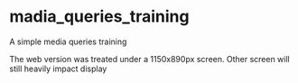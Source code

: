 # madia_queries_training
A simple media queries training 

The web version was treated under a 1150x890px screen.
Other screen will still heavily impact display
